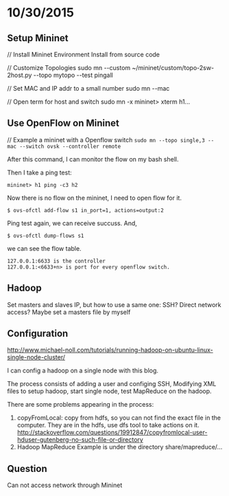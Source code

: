 # 10/30/2015

## Setup Mininet

// Install Mininet Environment
Install from source code

// Customize Topologies
sudo mn --custom ~/mininet/custom/topo-2sw-2host.py --topo mytopo --test pingall

// Set MAC and IP addr to a small number
sudo mn --mac

// Open term for host and switch
sudo mn -x
mininet> xterm h1...


## Use OpenFlow on Mininet

// Example a mininet with a Openflow switch
`sudo mn --topo single,3 --mac --switch ovsk --controller remote`

After this command, I can monitor the flow on my bash shell.

Then I take a ping test: 

`mininet> h1 ping -c3 h2`

Now there is no flow on the mininet, I need to open flow for it.

`$ ovs-ofctl add-flow s1 in_port=1, actions=output:2`

Ping test again, we can receive succuss. And,

`$ ovs-ofctl dump-flows s1`

we can see the flow table.

    127.0.0.1:6633 is the controller
    127.0.0.1:<6633+n> is port for every openflow switch.


## Hadoop

Set masters and slaves IP, but how to use a same one: SSH? Direct network access?
Maybe set a masters file by myself

## Configuration

http://www.michael-noll.com/tutorials/running-hadoop-on-ubuntu-linux-single-node-cluster/

I can config a hadoop on a single node with this blog.

The process consists of adding a user and configing SSH, Modifying XML files to setup hadoop, start single node, test MapReduce on the hadoop.

There are some problems appearing in the process:

1. copyFromLocal: copy from hdfs, so you can not find the exact file in the computer. They are in the hdfs, use dfs tool to take actions on it. http://stackoverflow.com/questions/19912847/copyfromlocal-user-hduser-gutenberg-no-such-file-or-directory
2. Hadoop MapReduce Example is under the directory share/mapreduce/...


## Question

Can not access network through Mininet
